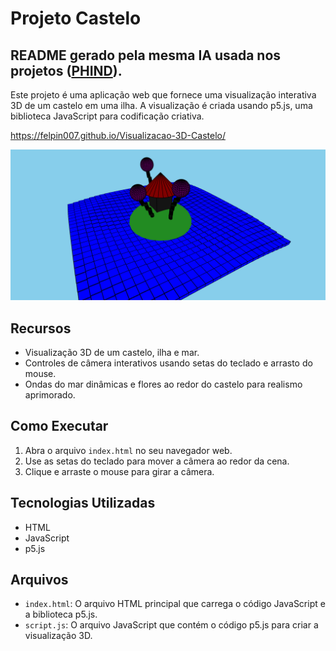 # Projeto Castelo
## README gerado pela mesma IA usada nos projetos ([PHIND](https://phind.com)).

Este projeto é uma aplicação web que fornece uma visualização interativa 3D de um castelo em uma ilha. A visualização é criada usando p5.js, uma biblioteca JavaScript para codificação criativa.

https://felpin007.github.io/Visualizacao-3D-Castelo/

![](amostra.png "Animação com Neve")

## Recursos

- Visualização 3D de um castelo, ilha e mar.
- Controles de câmera interativos usando setas do teclado e arrasto do mouse.
- Ondas do mar dinâmicas e flores ao redor do castelo para realismo aprimorado.

## Como Executar

1. Abra o arquivo `index.html` no seu navegador web.
2. Use as setas do teclado para mover a câmera ao redor da cena.
3. Clique e arraste o mouse para girar a câmera.

## Tecnologias Utilizadas

- HTML
- JavaScript
- p5.js

## Arquivos

- `index.html`: O arquivo HTML principal que carrega o código JavaScript e a biblioteca p5.js.
- `script.js`: O arquivo JavaScript que contém o código p5.js para criar a visualização 3D.
